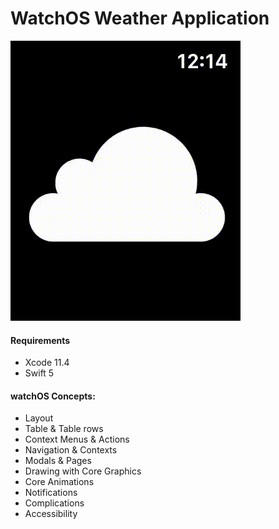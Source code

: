 # WatchOS Weather Application

![](watch.gif)

#### Requirements
- Xcode 11.4
- Swift 5

#### watchOS Concepts:
- Layout 
- Table & Table rows
- Context Menus & Actions
- Navigation & Contexts
- Modals & Pages
- Drawing with Core Graphics
- Core Animations
- Notifications
- Complications
- Accessibility
